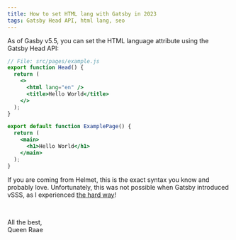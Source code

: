 ```yaml
---
title: How to set HTML lang with Gatsby in 2023
tags: Gatsby Head API, html lang, seo
---
```


As of Gasby v5.5, you can set the HTML language attribute using the Gatsby Head API:

```jsx
// File: src/pages/example.js
export function Head() {
  return (
    <>
      <html lang="en" />
      <title>Hello World</title>
    </>
  );
}

export default function ExamplePage() {
  return (
    <main>
      <h1>Hello World</h1>
    </main>
  );
}
```

If you are coming from Helmet, this is the exact syntax you know and probably love. Unfortunately, this was not possible when Gatsby introduced vSSS, as I experienced [the hard way](/emails/2022-09-06-head-lang/)!

&nbsp;

All the best,\
Queen Raae
